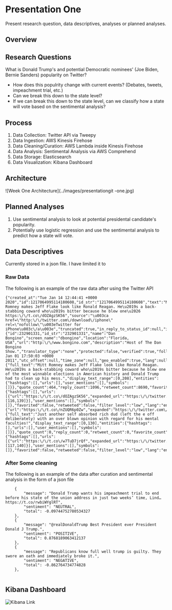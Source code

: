 # Presentation One

Present research question, data descriptives, analyses or planned analyses.

## Overview

## Research Questions

What is Donald Trump's and potential Democratic nominees' (Joe Biden, Bernie Sanders) popularity on Twitter?
- How does this populrity change with current events? (Debates, tweets, impeachment trial, etc.)
- Can we break this down to the state level?
- If we can break this down to the state level, can we classify how a state will vote based on the sentimental analysis?

## Process 

1. Data Collection: Twitter API via Tweepy 
2. Data Ingestion: AWS Kinesis Firehose
3. Data Cleaning/Curation: AWS Lambda inside Kinesis Firehose
4. Data Analysis: Sentimental Analysis via AWS Comprehend
5. Data Storage: Elasticsearch
6. Data Visualization: Kibana Dashboard

## Architecture

![Week One Architecture](../images/presentationgit -one.jpg)

## Planned Analyses

1. Use sentimental analysis to look at potential presidental candidate's popularity.
2. Potentially use logistic regression and use the sentimental analysis to predict how a state will vote.

## Data Descriptives

Currently stored in a json file. I have limited it to 

### Raw Data

The following is an example of the raw data after using the Twitter API

```
{"created_at":"Tue Jan 14 12:44:41 +0000 2020","id":1217064995114180608,"id_str":"1217064995114180608","text":"Mitt Romney makes Jeff Flake look like Ronald Reagan. He\u2019s a back-stabbing coward who\u2019s bitter because he blew one\u2026 https:\/\/t.co\/dOZAgzSK56","source":"\u003ca href=\"http:\/\/twitter.com\/download\/iphone\" rel=\"nofollow\"\u003eTwitter for iPhone\u003c\/a\u003e","truncated":true,"in_reply_to_status_id":null,"in_reply_to_status_id_str":null,"in_reply_to_user_id":null,"in_reply_to_user_id_str":null,"in_reply_to_screen_name":null,"user":{"id":232901331,"id_str":"232901331","name":"Dan Bongino","screen_name":"dbongino","location":"Florida, USA","url":"http:\/\/www.bongino.com","description":"Host of The Dan Bongino Show.","translator_type":"none","protected":false,"verified":true,"followers_count":1398949,"friends_count":654,"listed_count":4730,"favourites_count":56592,"statuses_count":57099,"created_at":"Sat Jan 01 17:50:03 +0000 2011","utc_offset":null,"time_zone":null,"geo_enabled":true,"lang":null,"contributors_enabled":false,"is_translator":false,"profile_background_color":"FFFFFF","profile_background_image_url":"http:\/\/abs.twimg.com\/images\/themes\/theme1\/bg.png","profile_background_image_url_https":"https:\/\/abs.twimg.com\/images\/themes\/theme1\/bg.png","profile_background_tile":false,"profile_link_color":"0084B4","profile_sidebar_border_color":"FFFFFF","profile_sidebar_fill_color":"C0DFEC","profile_text_color":"333333","profile_use_background_image":false,"profile_image_url":"http:\/\/pbs.twimg.com\/profile_images\/1085298427662077952\/G7pyO36A_normal.jpg","profile_image_url_https":"https:\/\/pbs.twimg.com\/profile_images\/1085298427662077952\/G7pyO36A_normal.jpg","profile_banner_url":"https:\/\/pbs.twimg.com\/profile_banners\/232901331\/1548899037","default_profile":false,"default_profile_image":false,"following":null,"follow_request_sent":null,"notifications":null},"geo":null,"coordinates":null,"place":null,"contributors":null,"is_quote_status":false,"extended_tweet":{"full_text":"Mitt Romney makes Jeff Flake look like Ronald Reagan. He\u2019s a back-stabbing coward who\u2019s bitter because he blew one of the most winnable elections in American history and Donald Trump had to clean up his mess.","display_text_range":[0,208],"entities":{"hashtags":[],"urls":[],"user_mentions":[],"symbols":[]}},"quote_count":464,"reply_count":1096,"retweet_count":8690,"favorite_count":30358,"entities":{"hashtags":[],"urls":[{"url":"https:\/\/t.co\/dOZAgzSK56","expanded_url":"https:\/\/twitter.com\/i\/web\/status\/1217064995114180608","display_url":"twitter.com\/i\/web\/status\/1\u2026","indices":[116,139]}],"user_mentions":[],"symbols":[]},"favorited":false,"retweeted":false,"filter_level":"low","lang":"en"},"quoted_status_permalink":{"url":"https:\/\/t.co\/nZUQR6p0Zw","expanded":"https:\/\/twitter.com\/dbongino\/status\/1217064995114180608","display":"twitter.com\/dbongino\/statu\u2026"},"is_quote_status":true,"extended_tweet":{"full_text":"Just another self absorbed rich dud (left the e off deliberately) with an over blown opinion with regard for his mental faculties!","display_text_range":[0,130],"entities":{"hashtags":[],"urls":[],"user_mentions":[],"symbols":[]}},"quote_count":0,"reply_count":0,"retweet_count":0,"favorite_count":0,"entities":{"hashtags":[],"urls":[{"url":"https:\/\/t.co\/w7TuD7jrQf","expanded_url":"https:\/\/twitter.com\/i\/web\/status\/1217122470764908545","display_url":"twitter.com\/i\/web\/status\/1\u2026","indices":[117,140]}],"user_mentions":[],"symbols":[]},"favorited":false,"retweeted":false,"filter_level":"low","lang":"en","timestamp_ms":"1579019584729"}
```

### After Some cleaning

The following is an example of the data after curation and sentimental analysis in the form of a json file

```
    {
        "message": "Donald Trump wants his impeachment trial to end before his state of the union address in just two weeks’ time, Lind… https://t.co/rwbiWYglRT",
        "sentiment": "NEUTRAL",
        "total": -0.09744752780534327
    },
    {
        "message": "@realDonaldTrump Best President ever President Donald J Trump.",
        "sentiment": "POSITIVE",
        "total": 0.8768189063412137
    },
    {
        "message": "Republicans know full well trump is guilty. They swore an oath and immediately broke it.",
        "sentiment": "NEGATIVE",
        "total": -0.862764734774828
    },


```

## Kibana Dashboard

![Kibana Link](https://search-twitter-elasticsearch-hcicwk5gfmpfqsfxpehilnn2fa.us-east-1.es.amazonaws.com/_plugin/kibana/app/kibana#/discover?_g=()&_a=(columns:!(_source),index:caebb9b0-411b-11ea-becf-5d43b827f041,interval:auto,query:(language:kuery,query:''),sort:!(_score,desc)))